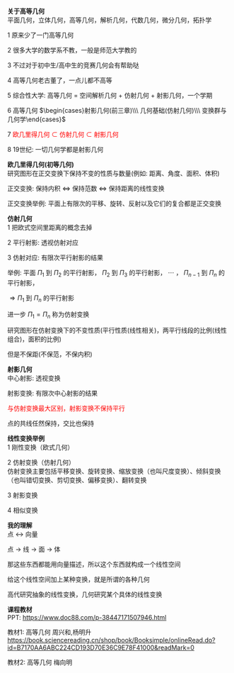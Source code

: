 **关于高等几何**  
平面几何，立体几何，高等几何，解析几何，代数几何，微分几何，拓扑学  
  
1 原来少了一门高等几何  
  
2 很多大学的数学系不教，一般是师范大学教的  
  
3 不过对于初中生/高中生的竞赛几何会有帮助哒  
  
4 高等几何老古董了，一点儿都不高等  
  
5 综合性大学: 高等几何 = 空间解析几何 + 仿射几何 + 射影几何，一个学期  
  
6 高等几何 $\begin{cases}射影几何(前三章)\\\ 几何基础(仿射几何)\\\ 变换群与几何学\end{cases}$  
  
7 <font color=red>欧几里得几何 $\subset$ 仿射几何 $\subset$ 射影几何</font>  
  
8 19世纪: 一切几何学都是射影几何  
  
**欧几里得几何(初等几何)**  
研究图形在正交变换下保持不变的性质与数量(例如: 距离、角度、面积、体积)  
  
正交变换: 保持内积 $\Leftrightarrow$ 保持范数 $\Leftrightarrow$ 保持距离的线性变换  
  
正交变换举例: 平面上有限次的平移、旋转、反射以及它们的复合都是正交变换  
  
**仿射几何**  
1 把欧式空间里距离的概念去掉  
  
2 平行射影: 透视仿射对应  
  
3 仿射对应: 有限次平行射影的结果  
  
举例: 平面 $\Pi_1$ 到 $\Pi_2$ 的平行射影， $\Pi_2$ 到 $\Pi_3$ 的平行射影， $\cdots$ ， $\Pi_{n-1}$ 到 $\Pi_n$ 的平行射影，  
  
$\Rightarrow\Pi_1$ 到 $\Pi_n$ 的平行射影  
  
进一步 $\Pi_1=\Pi_n$ 称为仿射变换  
  
研究图形在仿射变换下的不变性质(平行性质(线性相关)，两平行线段的比例(线性组合)，面积的比例)  
  
但是不保距(不保范，不保内积)  
  
**射影几何**  
中心射影: 透视变换  
  
射影变换: 有限次中心射影的结果  
  
<font color=red>与仿射变换最大区别，射影变换不保持平行</font>  
  
点的共线任然保持，交比也保持  
  
**线性变换举例**  
1 刚性变换（欧式几何）  
  
2 仿射变换（仿射几何）  
仿射变换主要包括平移变换、旋转变换、缩放变换（也叫尺度变换）、倾斜变换（也叫错切变换、剪切变换、偏移变换）、翻转变换  
  
3 射影变换  
  
4 相似变换  
  
**我的理解**  
点 $\longleftrightarrow$ 向量  
  
点 $\to$ 线 $\to$ 面 $\to$ 体  
  
那这些东西都能用向量描述，所以这个东西就构成一个线性空间  
  
给这个线性空间加上某种变换，就是所谓的各种几何  
  
高代研究抽象的线性变换，几何研究某个具体的线性变换  
  
**课程教材**  
PPT: https://www.doc88.com/p-38447171507946.html  
  
教材1: 高等几何 周兴和,杨明升  
https://book.sciencereading.cn/shop/book/Booksimple/onlineRead.do?id=B7170AA6ABC224CD193D70E36C9E78F41000&readMark=0  
  
教材2: 高等几何 梅向明  
